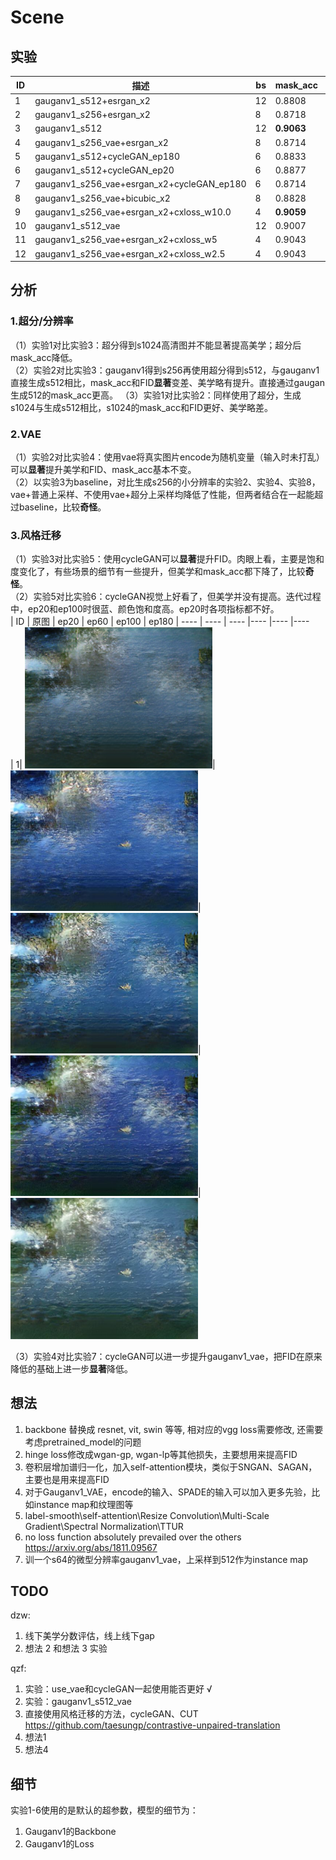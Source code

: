 # Scene
## 实验
|  ID    |  描述    | bs | mask_acc  | 美学 | FID | 总分
|  ----    |  ----  | ----  |----  |----  |----  |----  |
|  1    | gauganv1_s512+esrgan_x2  | 12 | 0.8808 | 4.9649 | 47.3168 | 0.4507
|  2    | gauganv1_s256+esrgan_x2  | 8 | 0.8718 | 5.0146 | 52.2234 | 0.4268
|  3    | gauganv1_s512  | 12 | **0.9063** | 4.9318 | 47.7813 | 0.4601
|  4    | gauganv1_s256_vae+esrgan_x2  | 8 | 0.8714 | **5.0663** | 42.69 | 0.4704
|  5    | gauganv1_s512+cycleGAN_ep180  | 6 | 0.8833 | 4.9263 | 41.567 | 0.4757
|  6    | gauganv1_s512+cycleGAN_ep20  | 6 | 0.8877 | 4.8457 | 49.1204 | 0.4409
|  7    | gauganv1_s256_vae+esrgan_x2+cycleGAN_ep180  | 6 | 0.8714 | 4.8706 | **36.3846**| 0.4894
|  8    | gauganv1_s256_vae+bicubic_x2  | 8 | 0.8828 | 4.9664 | 51.2145| 0.4346
|  9    | gauganv1_s256_vae+esrgan_x2+cxloss_w10.0  | 4 | **0.9059** | 4.9234 | **35.0399**| **0.5172**
|  10    | gauganv1_s512_vae  | 12 | 0.9007 | **5.0321** | 37.0918| **0.5099**
|  11   |  gauganv1_s256_vae+esrgan_x2+cxloss_w5  | 4 | 0.9043 | 4.8984 | 35.5186 | 0.513
|  12   |  gauganv1_s256_vae+esrgan_x2+cxloss_w2.5  | 4 | 0.9043 | **5.0655** | **33.2812** | **0.5307**


## 分析
### **1.超分/分辨率**  
（1）实验1对比实验3：超分得到s1024高清图并不能显著提高美学；超分后mask_acc降低。  
（2）实验2对比实验3：gauganv1得到s256再使用超分得到s512，与gauganv1直接生成s512相比，mask_acc和FID**显著**变差、美学略有提升。直接通过gaugan生成512的mask_acc更高。
（3）实验1对比实验2：同样使用了超分，生成s1024与生成s512相比，s1024的mask_acc和FID更好、美学略差。  
### **2.VAE**  
（1）实验2对比实验4：使用vae将真实图片encode为随机变量（输入时未打乱）可以**显著**提升美学和FID、mask_acc基本不变。  
（2）以实验3为baseline，对比生成s256的小分辨率的实验2、实验4、实验8，vae+普通上采样、不使用vae+超分上采样均降低了性能，但两者结合在一起能超过baseline，比较**奇怪**。
### **3.风格迁移**  
（1）实验3对比实验5：使用cycleGAN可以**显著**提升FID。肉眼上看，主要是饱和度变化了，有些场景的细节有一些提升，但美学和mask_acc都下降了，比较**奇怪**。  
（2）实验5对比实验6：cycleGAN视觉上好看了，但美学并没有提高。迭代过程中，ep20和ep100时很蓝、颜色饱和度高。ep20时各项指标都不好。  
|  ID    |  原图    | ep20 | ep60  | ep100 | ep180 
|  ----    |  ----  | ----  |----  |----  |----  
| 1| <img src="https://github.com/22TonyFStark/Scene/raw/main/image/origin.jpg" width="300">| <img src="https://github.com/22TonyFStark/Scene/raw/main/image/ep20.jpg" width="300">| <img src="https://github.com/22TonyFStark/Scene/raw/main/image/ep60.jpg" width="300">| <img src="https://github.com/22TonyFStark/Scene/raw/main/image/ep100.jpg" width="300">| <img src="https://github.com/22TonyFStark/Scene/raw/main/image/ep180.jpg" width="300">  

（3）实验4对比实验7：cycleGAN可以进一步提升gauganv1_vae，把FID在原来降低的基础上进一步**显著**降低。

## 想法
1. backbone 替换成 resnet, vit, swin 等等, 相对应的vgg loss需要修改, 还需要考虑pretrained_model的问题
2. hinge loss修改成wgan-gp, wgan-lp等其他损失，主要想用来提高FID
3. 卷积层增加谱归一化，加入self-attention模块，类似于SNGAN、SAGAN，主要也是用来提高FID
4. 对于Gauganv1_VAE，encode的输入、SPADE的输入可以加入更多先验，比如instance map和纹理图等
5. label-smooth\self-attention\Resize Convolution\Multi-Scale Gradient\Spectral Normalization\TTUR
6. no loss function absolutely prevailed over the others https://arxiv.org/abs/1811.09567
7. 训一个s64的微型分辨率gauganv1_vae，上采样到512作为instance map
## TODO
dzw:
1. 线下美学分数评估，线上线下gap
2. 想法 2 和想法 3 实验  

qzf:  
1. 实验：use_vae和cycleGAN一起使用能否更好 √  
2. 实验：gauganv1_s512_vae
3. 直接使用风格迁移的方法，cycleGAN、CUT https://github.com/taesungp/contrastive-unpaired-translation
4. 想法1
5. 想法4
## 细节
实验1-6使用的是默认的超参数，模型的细节为：
1. Gauganv1的Backbone
2. Gauganv1的Loss
